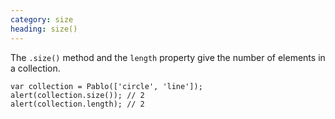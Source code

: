 ```yaml
--- 
category: size
heading: size()
---
```


The `.size()` method and the `length` property give the number of elements in a collection.

    var collection = Pablo(['circle', 'line']);
    alert(collection.size()); // 2
    alert(collection.length); // 2